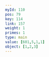 ```yaml
---
myId: 110
pos: 79
key: 114
link: 157
weight: 1
primes: 1
type: main
value: [601,5,1,1]
object: [1,2,3]
---
```

